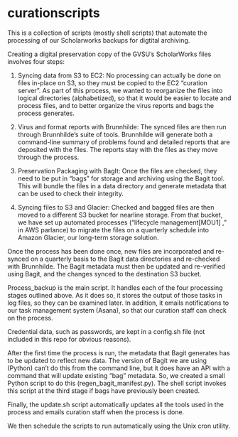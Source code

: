 # curationscripts


This is a collection of scripts (mostly shell scripts) that automate the processing of our Scholarworks backups for digtital archiving.
 
Creating a digital preservation copy of the GVSU’s ScholarWorks files involves four steps:
 
1. Syncing data from S3 to EC2:  No processing can actually be done on files in-place on S3, so they must be copied to the EC2 “curation server”. As part of this process, we wanted to reorganize the files into logical directories (alphabetized), so that it would be easier to locate and process files, and to better organize the virus reports and bags the process generates.
 
2. Virus and format reports with Brunnhilde:  The synced files are then run through Brunnhilde’s suite of tools.  Brunnhilde will generate both a command-line summary of problems found and detailed reports that are deposited with the files.  The reports stay with the files as they move through the process. 
 
3. Preservation Packaging with BagIt:  Once the files are checked, they need to be put in “bags” for storage and archiving using the Bagit tool.  This will bundle the files in a data directory and generate metadata that can be used to check their integrity.  
 
4. Syncing files to S3 and Glacier: Checked and bagged files are then moved to a different S3 bucket for nearline storage.  From that bucket, we have set up automated processes (“lifecycle management[MOU1] ,” in AWS parlance) to migrate the files on a quarterly schedule into Amazon Glacier, our long-term storage solution.
 
Once the process has been done once, new files are incorporated and re-synced on a quarterly basis to the Bagit data directories and re-checked with Brunnhilde.  The Bagit metadata must then be updated and re-verified using Bagit, and the changes synced to the destination S3 bucket.
 
 
Process_backup is the main script. It handles each of the four processing stages outlined above.  As it does so, it stores the output of those tasks in log files, so they can be examined later.  In addition, it emails notifications to our task management system (Asana), so that our curation staff can check on the process.

Credential data, such as passwords, are kept in a config.sh file (not included in this repo for obvious reasons).

After the first time the process is run, the metadata that Bagit generates has to be updated to reflect new data.  The version of Bagit we are using (Python) can’t do this from the command line, but it does have an API with a command that will update existing “bag” metadata. So, we created a small Python script to do this (regen_bagit_manifest.py).  The shell script invokes this script at the third stage if bags have previously been created.

Finally, the update.sh script automatically updates all the tools used in the process and emails curation staff when the process is done.
 
We then schedule the scripts to run automatically using the Unix cron utility.
